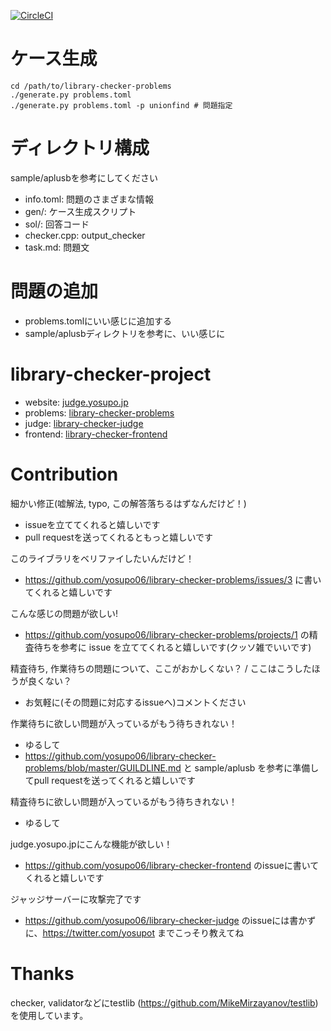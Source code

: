 [![CircleCI](https://circleci.com/gh/yosupo06/library-checker-problems/tree/master.svg?style=svg)](https://circleci.com/gh/yosupo06/library-checker-problems/tree/master)

# ケース生成

```
cd /path/to/library-checker-problems
./generate.py problems.toml
./generate.py problems.toml -p unionfind # 問題指定
```

# ディレクトリ構成

sample/aplusbを参考にしてください

- info.toml: 問題のさまざまな情報
- gen/: ケース生成スクリプト
- sol/: 回答コード
- checker.cpp: output_checker
- task.md: 問題文

# 問題の追加

- problems.tomlにいい感じに追加する
- sample/aplusbディレクトリを参考に、いい感じに


# library-checker-project

- website: [judge.yosupo.jp](https://judge.yosupo.jp/)
- problems: [library-checker-problems](https://github.com/yosupo06/library-checker-problems)
- judge: [library-checker-judge](https://github.com/yosupo06/library-checker-judge)
- frontend: [library-checker-frontend](https://github.com/yosupo06/library-checker-frontend)

# Contribution

細かい修正(嘘解法, typo, この解答落ちるはずなんだけど！)
- issueを立ててくれると嬉しいです
- pull requestを送ってくれるともっと嬉しいです

このライブラリをベリファイしたいんだけど！
- https://github.com/yosupo06/library-checker-problems/issues/3 に書いてくれると嬉しいです

こんな感じの問題が欲しい!
- https://github.com/yosupo06/library-checker-problems/projects/1 の精査待ちを参考に issue を立ててくれると嬉しいです(クッソ雑でいいです)

精査待ち, 作業待ちの問題について、ここがおかしくない？ / ここはこうしたほうが良くない？
- お気軽に(その問題に対応するissueへ)コメントください

作業待ちに欲しい問題が入っているがもう待ちきれない！
- ゆるして
- https://github.com/yosupo06/library-checker-problems/blob/master/GUILDLINE.md と sample/aplusb を参考に準備してpull requestを送ってくれると嬉しいです

精査待ちに欲しい問題が入っているがもう待ちきれない！
- ゆるして

judge.yosupo.jpにこんな機能が欲しい！
- https://github.com/yosupo06/library-checker-frontend のissueに書いてくれると嬉しいです

ジャッジサーバーに攻撃完了です
- https://github.com/yosupo06/library-checker-judge のissueには書かずに、https://twitter.com/yosupot までこっそり教えてね



# Thanks

checker, validatorなどにtestlib (https://github.com/MikeMirzayanov/testlib) を使用しています。
